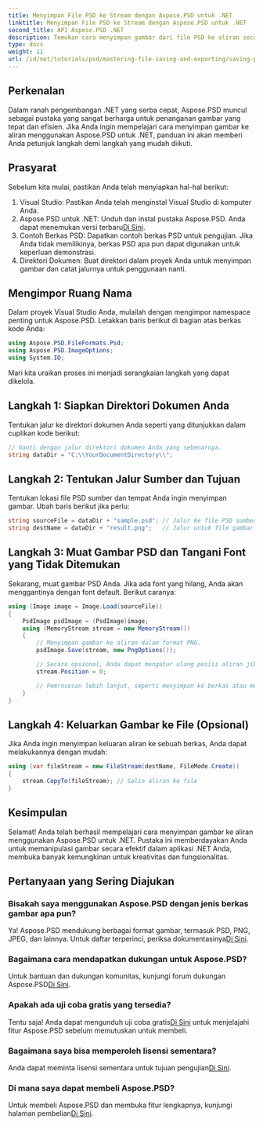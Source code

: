 ```yaml
---
title: Menyimpan File PSD ke Stream dengan Aspose.PSD untuk .NET
linktitle: Menyimpan File PSD ke Stream dengan Aspose.PSD untuk .NET
second_title: API Aspose.PSD .NET
description: Temukan cara menyimpan gambar dari file PSD ke aliran secara efisien menggunakan Aspose.PSD untuk .NET. Panduan langkah demi langkah yang komprehensif ini mencakup prasyarat, kode, dan teknik.
type: docs
weight: 11
url: /id/net/tutorials/psd/mastering-file-saving-and-exporting/saving-psd-files-to-streams/
---
```

## Perkenalan

Dalam ranah pengembangan .NET yang serba cepat, Aspose.PSD muncul sebagai pustaka yang sangat berharga untuk penanganan gambar yang tepat dan efisien. Jika Anda ingin mempelajari cara menyimpan gambar ke aliran menggunakan Aspose.PSD untuk .NET, panduan ini akan memberi Anda petunjuk langkah demi langkah yang mudah diikuti.

## Prasyarat

Sebelum kita mulai, pastikan Anda telah menyiapkan hal-hal berikut:

1. Visual Studio: Pastikan Anda telah menginstal Visual Studio di komputer Anda.
2. Aspose.PSD untuk .NET: Unduh dan instal pustaka Aspose.PSD. Anda dapat menemukan versi terbaru[Di Sini](https://releases.aspose.com/psd/net/).
3. Contoh Berkas PSD: Dapatkan contoh berkas PSD untuk pengujian. Jika Anda tidak memilikinya, berkas PSD apa pun dapat digunakan untuk keperluan demonstrasi.
4. Direktori Dokumen: Buat direktori dalam proyek Anda untuk menyimpan gambar dan catat jalurnya untuk penggunaan nanti.

## Mengimpor Ruang Nama

Dalam proyek Visual Studio Anda, mulailah dengan mengimpor namespace penting untuk Aspose.PSD. Letakkan baris berikut di bagian atas berkas kode Anda:

```csharp
using Aspose.PSD.FileFormats.Psd;
using Aspose.PSD.ImageOptions;
using System.IO;
```

Mari kita uraikan proses ini menjadi serangkaian langkah yang dapat dikelola.

## Langkah 1: Siapkan Direktori Dokumen Anda

Tentukan jalur ke direktori dokumen Anda seperti yang ditunjukkan dalam cuplikan kode berikut:

```csharp
// Ganti dengan jalur direktori dokumen Anda yang sebenarnya.
string dataDir = "C:\\YourDocumentDirectory\\";
```

## Langkah 2: Tentukan Jalur Sumber dan Tujuan

Tentukan lokasi file PSD sumber dan tempat Anda ingin menyimpan gambar. Ubah baris berikut jika perlu:

```csharp
string sourceFile = dataDir + "sample.psd"; // Jalur ke file PSD sumber Anda
string destName = dataDir + "result.png";   // Jalur untuk file gambar keluaran
```

## Langkah 3: Muat Gambar PSD dan Tangani Font yang Tidak Ditemukan

Sekarang, muat gambar PSD Anda. Jika ada font yang hilang, Anda akan menggantinya dengan font default. Berikut caranya:

```csharp
using (Image image = Image.Load(sourceFile))
{
    PsdImage psdImage = (PsdImage)image;
    using (MemoryStream stream = new MemoryStream())
    {
        // Menyimpan gambar ke aliran dalam format PNG.
        psdImage.Save(stream, new PngOptions());

        // Secara opsional, Anda dapat mengatur ulang posisi aliran jika diperlukan
        stream.Position = 0;

        // Pemrosesan lebih lanjut, seperti menyimpan ke berkas atau mengirim melalui jaringan, dapat dilakukan di sini.
    }
}
```

## Langkah 4: Keluarkan Gambar ke File (Opsional)

Jika Anda ingin menyimpan keluaran aliran ke sebuah berkas, Anda dapat melakukannya dengan mudah:

```csharp
using (var fileStream = new FileStream(destName, FileMode.Create))
{
    stream.CopyTo(fileStream); // Salin aliran ke file
}
```

## Kesimpulan

Selamat! Anda telah berhasil mempelajari cara menyimpan gambar ke aliran menggunakan Aspose.PSD untuk .NET. Pustaka ini memberdayakan Anda untuk memanipulasi gambar secara efektif dalam aplikasi .NET Anda, membuka banyak kemungkinan untuk kreativitas dan fungsionalitas.

## Pertanyaan yang Sering Diajukan

### Bisakah saya menggunakan Aspose.PSD dengan jenis berkas gambar apa pun?
 Ya! Aspose.PSD mendukung berbagai format gambar, termasuk PSD, PNG, JPEG, dan lainnya. Untuk daftar terperinci, periksa dokumentasinya[Di Sini](https://reference.aspose.com/psd/net/).

### Bagaimana cara mendapatkan dukungan untuk Aspose.PSD?
Untuk bantuan dan dukungan komunitas, kunjungi forum dukungan Aspose.PSD[Di Sini](https://forum.aspose.com/c/psd/34).

### Apakah ada uji coba gratis yang tersedia?
 Tentu saja! Anda dapat mengunduh uji coba gratis[Di Sini](https://releases.aspose.com/) untuk menjelajahi fitur Aspose.PSD sebelum memutuskan untuk membeli.

### Bagaimana saya bisa memperoleh lisensi sementara?
 Anda dapat meminta lisensi sementara untuk tujuan pengujian[Di Sini](https://purchase.conholdate.com/temporary-license/).

### Di mana saya dapat membeli Aspose.PSD?
 Untuk membeli Aspose.PSD dan membuka fitur lengkapnya, kunjungi halaman pembelian[Di Sini](https://purchase.conholdate.com/buy).